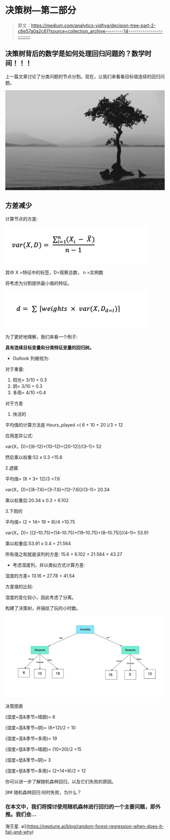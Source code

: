 # 决策树—第二部分

> 原文：<https://medium.com/analytics-vidhya/decision-tree-part-2-c6e57a0a2c61?source=collection_archive---------14----------------------->

## 决策树背后的数学是如何处理回归问题的？数学时间！！！

上一篇文章讨论了分类问题的节点分割。现在，让我们来看看目标值连续的回归问题。

![](img/21b0a22fca4c04d38668b96d084e0c71.png)

## **方差减少**

计算节点的方差:

![](img/20d97a8baa17b02c7dfad723ab628e02.png)

其中 X =特征中的标签，D=观察总数，
n =实例数

将考虑为分割提供最小值的特征。

![](img/2adc36497c901166818b59b07132e52b.png)

为了更好地理解，我们来看一个例子:

**具有连续目标变量和分类特征变量的回归树。**

*   Outlook 列被视为:

对于重量:

1.  阳光= 3/10 = 0.3
2.  阴= 3/10 = 0.3
3.  多雨= 4/10 =0.4

对于方差

1.  快活的

平均值的计算方法是 Hours_played =( 6 + 10 + 20 )/3 = 12

应用差异公式:

var(X，D)=[(6–12)+(10–12)+(20–12)]/(3–1)= 52

然后乘以权重:52 x 0.3 =15.6

2.遮蔽

平均值= (8 + 3+ 12)/3 =7.6

var(X，D)=[(8–7.6)+(3–7.6)+(12–7.6)]/(3–1)= 20.34

乘以权重后:20.34 x 0.3 = 6.102

3.下雨的

平均值= (2 + 14+ 19 + 8)/4 =10.75

var(X，D)=
[(2–10.75)+(14–10.75)+(19–10.75)+(8–10.75)]/(4–1)= 53.91

乘以权重后:53.91 x 0.4 = 21.564

所有值之和就是该列的方差:
15.6 + 6.102 + 21.564 = 43.27

*   考虑湿度列，并以类似方式计算方差:

湿度的方差= 13.16 + 27.78 = 41.54

方差值的比较:

湿度的变化较小，因此考虑了分离。

构建了决策树，并描绘了玩的小时数。

![](img/c2c673584a097219828420fb5203cddb.png)

决策图表

(湿度=高&季节=晴朗)= 6

(湿度=高&季节=阴)= (8+12)/2 = 10

(湿度=高&季节=多雨)= 19

(湿度=低&季节=晴朗)= (10+20)/2 =15

(湿度=低&季节=阴)= 3

(湿度=低&季节=多雨)= (2+14+8)/2 = 12

你可以进一步了解随机森林回归，以及它们失败的原因。

[](https://neptune.ai/blog/random-forest-regression-when-does-it-fail-and-why) [## 随机森林回归:何时失败，为什么？

### 在本文中，我们将探讨使用随机森林进行回归的一个主要问题，即外推。我们会…

海王星. ai](https://neptune.ai/blog/random-forest-regression-when-does-it-fail-and-why)